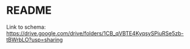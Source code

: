 # README

Link to schema: https://drive.google.com/drive/folders/1CB_qVBTE4KyqsySPiuRSe5zb-tBWrbLO?usp=sharing
